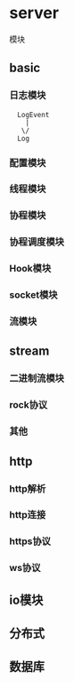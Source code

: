 # server
模块

## basic
### 日志模块
      LogEvent
        |
       \/
      Log
      
### 配置模块
### 线程模块
### 协程模块
### 协程调度模块
### Hook模块
### socket模块
### 流模块


## stream
### 二进制流模块
### rock协议
### 其他


## http
### http解析
### http连接
### https协议
### ws协议

## io模块

## 分布式

## 数据库